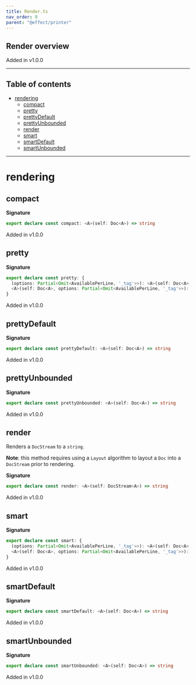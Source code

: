 ```yaml
---
title: Render.ts
nav_order: 9
parent: "@effect/printer"
---
```


## Render overview

Added in v1.0.0

---

<h2 class="text-delta">Table of contents</h2>

- [rendering](#rendering)
  - [compact](#compact)
  - [pretty](#pretty)
  - [prettyDefault](#prettydefault)
  - [prettyUnbounded](#prettyunbounded)
  - [render](#render)
  - [smart](#smart)
  - [smartDefault](#smartdefault)
  - [smartUnbounded](#smartunbounded)

---

# rendering

## compact

**Signature**

```ts
export declare const compact: <A>(self: Doc<A>) => string
```

Added in v1.0.0

## pretty

**Signature**

```ts
export declare const pretty: {
  (options: Partial<Omit<AvailablePerLine, '_tag'>>): <A>(self: Doc<A>) => string
  <A>(self: Doc<A>, options: Partial<Omit<AvailablePerLine, '_tag'>>): string
}
```

Added in v1.0.0

## prettyDefault

**Signature**

```ts
export declare const prettyDefault: <A>(self: Doc<A>) => string
```

Added in v1.0.0

## prettyUnbounded

**Signature**

```ts
export declare const prettyUnbounded: <A>(self: Doc<A>) => string
```

Added in v1.0.0

## render

Renders a `DocStream` to a `string`.

**Note**: this method requires using a `Layout` algorithm to layout a `Doc`
into a `DocStream` prior to rendering.

**Signature**

```ts
export declare const render: <A>(self: DocStream<A>) => string
```

Added in v1.0.0

## smart

**Signature**

```ts
export declare const smart: {
  (options: Partial<Omit<AvailablePerLine, '_tag'>>): <A>(self: Doc<A>) => string
  <A>(self: Doc<A>, options: Partial<Omit<AvailablePerLine, '_tag'>>): string
}
```

Added in v1.0.0

## smartDefault

**Signature**

```ts
export declare const smartDefault: <A>(self: Doc<A>) => string
```

Added in v1.0.0

## smartUnbounded

**Signature**

```ts
export declare const smartUnbounded: <A>(self: Doc<A>) => string
```

Added in v1.0.0
